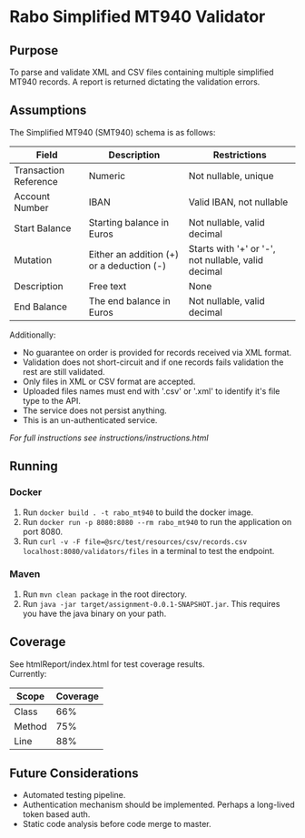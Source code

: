 # Rabo Simplified MT940 Validator

## Purpose
To parse and validate XML and CSV files containing multiple simplified\
MT940 records. A report is returned dictating the validation errors.
## Assumptions
The Simplified MT940 (SMT940) schema is as follows:

| Field                 | Description                               | Restrictions                                        |
|-----------------------|-------------------------------------------|-----------------------------------------------------|
| Transaction Reference | Numeric                                   | Not nullable, unique                                |
| Account Number        | IBAN                                      | Valid IBAN, not nullable                            |
| Start Balance         | Starting balance in Euros                 | Not nullable, valid decimal                         |
| Mutation              | Either an addition (+) or a deduction (-) | Starts with '+' or '-', not nullable, valid decimal |
| Description           | Free text                                 | None                                                |
| End Balance           | The end balance in Euros                  | Not nullable, valid decimal                         |

Additionally:
* No guarantee on order is provided for records received via XML format.
* Validation does not short-circuit and if one records fails validation the rest are still validated.
* Only files in XML or CSV format are accepted.
* Uploaded files names must end with '.csv' or '.xml' to identify it's file type to the API.
* The service does not persist anything.
* This is an un-authenticated service.

_For full instructions see instructions/instructions.html_

## Running

### Docker
1. Run `docker build . -t rabo_mt940` to build the docker image.
2. Run `docker run -p 8080:8080 --rm rabo_mt940` to run the application on port 8080.
3. Run `curl -v -F file=@src/test/resources/csv/records.csv localhost:8080/validators/files` in a terminal to test the endpoint.

### Maven
1. Run `mvn clean package` in the root directory.
2. Run `java -jar target/assignment-0.0.1-SNAPSHOT.jar`. This requires you have the java binary on your path.

## Coverage
See htmlReport/index.html for test coverage results.\
Currently:

| Scope  | Coverage |
|--------|----------|
| Class  | 66%      |
| Method | 75%      |
| Line   | 88%      |

## Future Considerations
* Automated testing pipeline.
* Authentication mechanism should be implemented. Perhaps a long-lived token based auth.
* Static code analysis before code merge to master.